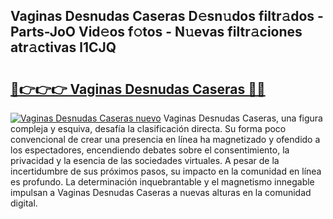 ## Vaginas Desnudas Caseras D𝚎sn𝚞dos filtr𝚊dos - Parts-JoO Vid𝚎os f𝚘tos - N𝚞evas filtr𝚊ciones atr𝚊ctivas l1CJQ

# <h2><a href="http://mbc6e1d.tromn.icu/?c=Vaginas+Desnudas+Caseras">🔗👉👉👉 Vaginas Desnudas Caseras 🔗🔗</a></h2>

[![Vaginas Desnudas Caseras nuevo](https://i.imgur.com/pEAQMta.gif)](http://mbc6e1d.tromn.icu/?c=Vaginas+Desnudas+Caseras)
Vaginas Desnudas Caseras, una figura compleja y esquiva, desafía la clasificación directa. Su forma poco convencional de crear una presencia en línea ha magnetizado y ofendido a los espectadores, encendiendo debates sobre el consentimiento, la privacidad y la esencia de las sociedades virtuales. A pesar de la incertidumbre de sus próximos pasos, su impacto en la comunidad en línea es profundo. La determinación inquebrantable y el magnetismo innegable impulsan a Vaginas Desnudas Caseras a nuevas alturas en la comunidad digital.

